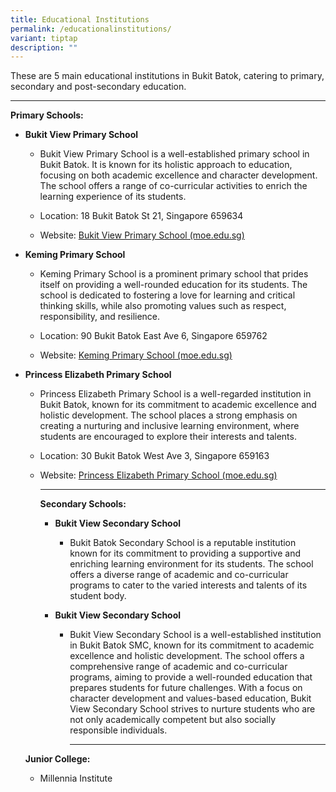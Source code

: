```yaml
---
title: Educational Institutions
permalink: /educationalinstitutions/
variant: tiptap
description: ""
---
```

<p>These are 5 main educational institutions in Bukit Batok, catering to
primary, secondary and post-secondary education.</p>
<p></p>
<p></p>
<hr>
<p><strong>Primary Schools:</strong>
</p>
<ul data-tight="true" class="tight">
<li>
<p><strong>Bukit View Primary School</strong>
</p>
<ul data-tight="true" class="tight">
<li>
<p>Bukit View Primary School is a well-established primary school in Bukit
Batok. It is known for its holistic approach to education, focusing on
both academic excellence and character development. The school offers a
range of co-curricular activities to enrich the learning experience of
its students.</p>
</li>
<li>
<p>Location: 18 Bukit Batok St 21, Singapore 659634</p>
</li>
<li>
<p>Website: <a href="https://www.bukitviewpri.moe.edu.sg/" rel="noopener noreferrer nofollow" target="_blank">Bukit View Primary School (moe.edu.sg)</a>
</p>
</li>
</ul>
<p></p>
</li>
<li>
<p><strong>Keming Primary School</strong>
</p>
<ul data-tight="true" class="tight">
<li>
<p>Keming Primary School is a prominent primary school that prides itself
on providing a well-rounded education for its students. The school is dedicated
to fostering a love for learning and critical thinking skills, while also
promoting values such as respect, responsibility, and resilience.</p>
</li>
<li>
<p>Location: 90 Bukit Batok East Ave 6, Singapore 659762</p>
</li>
<li>
<p>Website: <a href="https://www.kemingpri.moe.edu.sg/" rel="noopener noreferrer nofollow" target="_blank">Keming Primary School (moe.edu.sg)</a>
</p>
</li>
</ul>
<p></p>
</li>
</ul>
<ul data-tight="true" class="tight">
<li>
<p><strong>Princess Elizabeth Primary School</strong>
</p>
<ul data-tight="true" class="tight">
<li>
<p>Princess Elizabeth Primary School is a well-regarded institution in Bukit
Batok, known for its commitment to academic excellence and holistic development.
The school places a strong emphasis on creating a nurturing and inclusive
learning environment, where students are encouraged to explore their interests
and talents.</p>
</li>
<li>
<p>Location: 30 Bukit Batok West Ave 3, Singapore 659163</p>
</li>
<li>
<p>Website: <a href="https://www.princesselizabethpri.moe.edu.sg/" rel="noopener noreferrer nofollow" target="_blank">Princess Elizabeth Primary School (moe.edu.sg)</a>
</p>
<hr>
<p><strong>Secondary Schools:</strong>
</p>
<ul data-tight="true" class="tight">
<li>
<p><strong>Bukit View Secondary School</strong>
</p>
<ul data-tight="true" class="tight">
<li>
<p>Bukit Batok Secondary School is a reputable institution known for its
commitment to providing a supportive and enriching learning environment
for its students. The school offers a diverse range of academic and co-curricular
programs to cater to the varied interests and talents of its student body.</p>
</li>
</ul>
</li>
<li>
<p><strong>Bukit View Secondary School</strong>
</p>
<ul data-tight="true" class="tight">
<li>
<p>Bukit View Secondary School is a well-established institution in Bukit
Batok SMC, known for its commitment to academic excellence and holistic
development. The school offers a comprehensive range of academic and co-curricular
programs, aiming to provide a well-rounded education that prepares students
for future challenges. With a focus on character development and values-based
education, Bukit View Secondary School strives to nurture students who
are not only academically competent but also socially responsible individuals.</p>
<hr>
<p></p>
</li>
</ul>
</li>
</ul>
</li>
</ul>
<p><strong>Junior College:</strong>
</p>
<ul data-tight="true" class="tight">
<li>
<p>Millennia Institute</p>
</li>
</ul>
</li>
</ul>
<p></p>
